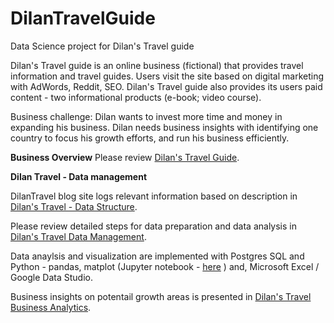 # DilanTravelGuide

Data Science project for Dilan's Travel guide 

Dilan's Travel guide is an online business (fictional) that provides travel information and travel guides. 
Users visit the site based on digital marketing with AdWords, Reddit, SEO. 
Dilan's Travel guide also provides its users paid content - two informational products (e-book; video course).

Business challenge: Dilan wants to invest more time and money in expanding his business. Dilan needs business insights with identifying one country to focus his growth efforts, and run his business efficiently.   

<b>Business Overview</b>
Please review [Dilan's Travel Guide](DilansTravelGuide-Overview.pdf).

<b>Dilan Travel - Data management</b>

DilanTravel blog site logs relevant information based on description in [Dilan's Travel - Data Structure](DilansTravel%20-%20Data%20structure.pdf). 
  
Please review detailed steps for data preparation  and data analysis in [Dilan's Travel Data Management](DilansTravel-Data%20Mgmt.pdf).

Data anaylsis and visualization are implemented with Postgres SQL and Python - pandas, matplot (Jupyter notebook - [here](Biz_Analytics.ipynb) ) and, Microsoft Excel / Google Data Studio.

Business insights on potentail growth areas is presented in [Dilan's Travel Business Analytics](DilanTravel-BusinessAnalytics.pdf).
